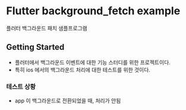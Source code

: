 # Flutter background_fetch example

플러터 백그라운드 패치 샘플프로그램

## Getting Started

- 플러터에서 백그라운드 이벤트에 대한 기능 스터디를 위한 프로젝트이다.
- 특히 ios 에서의 백그라운드 처리에 대한 테스트를 위한 것이다.

### 테스트 상황
- app 이 백그라운드로 전환되었을 때, 처리가 안됨
